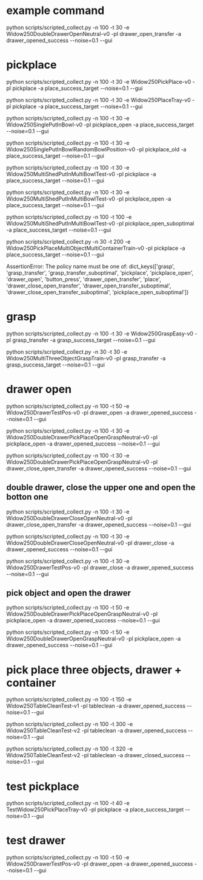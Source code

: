 # example command
python scripts/scripted_collect.py -n 100 -t 30 -e Widow250DoubleDrawerOpenNeutral-v0 -pl drawer_open_transfer -a drawer_opened_success --noise=0.1 --gui

# pickplace
python scripts/scripted_collect.py -n 100 -t 30 -e Widow250PickPlace-v0 -pl pickplace -a place_success_target --noise=0.1 --gui

python scripts/scripted_collect.py -n 100 -t 30 -e Widow250PlaceTray-v0 -pl pickplace -a place_success_target --noise=0.1 --gui

python scripts/scripted_collect.py -n 100 -t 30 -e Widow250SinglePutInBowl-v0 -pl pickplace_open -a place_success_target --noise=0.1 --gui

python scripts/scripted_collect.py -n 100 -t 30 -e Widow250SinglePutInBowlRandomBowlPosition-v0 -pl pickplace_old -a place_success_target --noise=0.1 --gui

python scripts/scripted_collect.py -n 100 -t 30 -e Widow250MultiShedPutInMultiBowlTest-v0 -pl pickplace -a place_success_target --noise=0.1 --gui

python scripts/scripted_collect.py -n 100 -t 30 -e Widow250MultiShedPutInMultiBowlTest-v0 -pl pickplace_open -a place_success_target --noise=0.1 --gui

python scripts/scripted_collect.py -n 100 -t 100 -e Widow250MultiShedPutInMultiBowlTest-v0 -pl pickplace_open_suboptimal -a place_success_target --noise=0.1 --gui

python scripts/scripted_collect.py -n 30 -t 200 -e Widow250PickPlaceMultiObjectMultiContainerTrain-v0 -pl pickplace -a place_success_target --noise=0.1 --gui


AssertionError: The policy name must be one of: dict_keys(['grasp', 'grasp_transfer', 'grasp_transfer_suboptimal', 'pickplace', 'pickplace_open', 'drawer_open', 'button_press', 'drawer_open_transfer', 'place', 'drawer_close_open_transfer', 'drawer_open_transfer_suboptimal', 'drawer_close_open_transfer_suboptimal', 'pickplace_open_suboptimal'])

# grasp
python scripts/scripted_collect.py -n 100 -t 30 -e Widow250GraspEasy-v0 -pl grasp_transfer -a grasp_success_target --noise=0.1 --gui

python scripts/scripted_collect.py -n 30 -t 30 -e Widow250MultiThreeObjectGraspTrain-v0 -pl grasp_transfer -a grasp_success_target --noise=0.1 --gui

# drawer open
python scripts/scripted_collect.py -n 100 -t 50 -e Widow250DrawerTestPos-v0 -pl drawer_open -a drawer_opened_success --noise=0.1 --gui

python scripts/scripted_collect.py -n 100 -t 30 -e Widow250DoubleDrawerPickPlaceOpenGraspNeutral-v0 -pl pickplace_open -a drawer_opened_success --noise=0.1 --gui

python scripts/scripted_collect.py -n 100 -t 30 -e Widow250DoubleDrawerPickPlaceOpenGraspNeutral-v0 -pl drawer_close_open_transfer -a drawer_opened_success --noise=0.1 --gui

## double drawer, close the upper one and open the botton one
python scripts/scripted_collect.py -n 100 -t 30 -e Widow250DoubleDrawerCloseOpenNeutral-v0 -pl drawer_close_open_transfer -a drawer_opened_success --noise=0.1 --gui

python scripts/scripted_collect.py -n 100 -t 30 -e Widow250DoubleDrawerCloseOpenNeutral-v0 -pl drawer_close -a drawer_opened_success --noise=0.1 --gui

python scripts/scripted_collect.py -n 100 -t 30 -e Widow250DrawerTestPos-v0 -pl drawer_close -a drawer_opened_success --noise=0.1 --gui

## pick object and open the drawer
python scripts/scripted_collect.py -n 100 -t 50 -e Widow250DoubleDrawerPickPlaceOpenGraspNeutral-v0 -pl pickplace_open -a drawer_opened_success --noise=0.1 --gui

python scripts/scripted_collect.py -n 100 -t 50 -e Widow250DoubleDrawerOpenGraspNeutral-v0 -pl pickplace_open -a drawer_opened_success --noise=0.1 --gui

# pick place three objects, drawer + container
python scripts/scripted_collect.py -n 100 -t 150 -e Widow250TableCleanTest-v1 -pl tableclean -a drawer_opened_success --noise=0.1 --gui


python scripts/scripted_collect.py -n 100 -t 300 -e Widow250TableCleanTest-v2 -pl tableclean -a drawer_opened_success --noise=0.1 --gui


python scripts/scripted_collect.py -n 100 -t 320 -e Widow250TableCleanTest-v2 -pl tableclean -a drawer_closed_success --noise=0.1 --gui

# test pickplace
python scripts/scripted_collect.py -n 100 -t 40 -e TestWidow250PickPlaceTray-v0 -pl pickplace -a place_success_target --noise=0.1 --gui

# test drawer
python scripts/scripted_collect.py -n 100 -t 50 -e Widow250DrawerTestPos-v0 -pl drawer_open -a drawer_opened_success --noise=0.1 --gui
